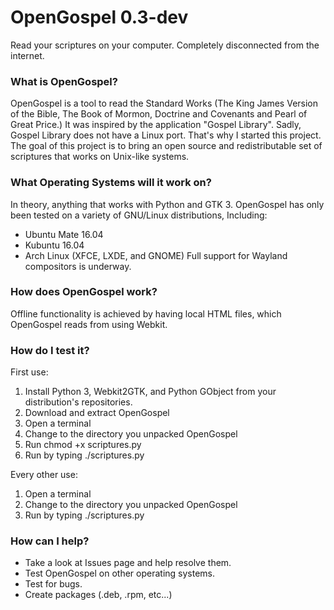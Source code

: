# OpenGospel 0.3-dev
Read your scriptures on your computer. Completely disconnected from the internet.

### What is OpenGospel?
OpenGospel is a tool to read the Standard Works (The King James Version of the Bible, The Book of Mormon, Doctrine and Covenants and Pearl of Great Price.)
It was inspired by the application "Gospel Library". Sadly, Gospel Library does not have a Linux port. That's why I started this project.
The goal of this project is to bring an open source and redistributable set of scriptures that works on Unix-like systems.

### What Operating Systems will it work on?
In theory, anything that works with Python and GTK 3.
OpenGospel has only been tested on a variety of GNU/Linux distributions, Including:
* Ubuntu Mate 16.04
* Kubuntu 16.04
* Arch Linux (XFCE, LXDE, and GNOME)
Full support for Wayland compositors is underway.

### How does OpenGospel work?
Offline functionality is achieved by having local HTML files, which OpenGospel reads from using Webkit.

### How do I test it?
First use:
1. Install Python 3, Webkit2GTK, and Python GObject from your distribution's repositories.
2. Download and extract OpenGospel
3. Open a terminal
4. Change to the directory you unpacked OpenGospel
5. Run chmod +x scriptures.py
6. Run by typing  ./scriptures.py
    
Every other use:
1. Open a terminal
2. Change to the directory you unpacked OpenGospel
3. Run by typing  ./scriptures.py

### How can I help?
* Take a look at Issues page and help resolve them.
* Test OpenGospel on other operating systems.
* Test for bugs.
* Create packages (.deb, .rpm, etc...)
